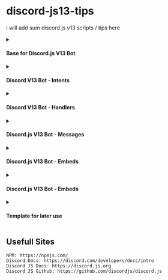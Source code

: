 # discord-js13-tips
i will add sum discord.js v13 scripts / tips here

<details>
<summary><h4>Base for Discord.js V13 Bot</h4></summary>
  
```js
const { Client, Intents } = require('discord.js');
const client = new Client({ intents: [Intents.FLAGS.GUILDS] });

client.on('ready', () => {
  console.log(`Bot Have been Successfully started: ${client.user.tag}`);
});

client.login('token');
```
  
</details>

<details>
<summary><h4>Discord V13 Bot - Intents</h4></summary>

**Basic Intents**
```js
    intents: [
        Intents.FLAGS.GUILDS, // Basic Guild stuff.
        Intents.FLAGS.GUILD_MESSAGES, // Bot Can react to Messages sent in guilds.
        Intents.FLAGS.GUILD_BANS, // Bot can manage bans
        Intents.FLAGS.GUILD_PRESENCES, // Guilds can manage bot Precense.
        Intents.FLAGS.DIRECT_MESSAGES, // Bot can send / react to DMS.
        Intents.FLAGS.MANAGE_MESSAGES, // Bot can manage messages.
    ]
```

**All Intents**
```js
    const kaikkiintentit = new Intents(32767); // Will give all intents.

    intents: [
        kaikkiintentit // written in finnish but means all intents
    ]

```

</details>

<details>
<summary><h4>Discord V13 Bot - Handlers</h4></summary>

**Example Command ["SLASH"]**
```js
const { SlashCommandBuilder } = require("@discordjs/builders");

module.exports = {
    data: new SlashCommandBuilder()
        .setName("sayhello")
        .setDescription("Command Desc"),

    async execute(interaction) {

        interaction.reply({
            content: "Hello!", // Content "message"
            //Embeds: [], // Embeds
            ephemeral: true, // Will reply as interaction creator sees only
        });
    },
};
```

**Command Handler from** `commands` **folder**
```js

const fs = require("fs");

const commandFiles = fs.readdirSync("./commands").filter(file => file.endsWith(".js"))
const commands = [];

client.commands = new Collection();

for (const file of commandFiles) {
    const command = require(`./commands/${file}`);
    commands.push(command.data.toJSON());
    client.commands.set(command.data.name, command)
}
```

**Event Handler from** `events` **folder**
```js
const fs = require("fs");

const eventFiles = fs.readdirSync('./events').filter(file => file.endsWith('.js'));
for (const file of eventFiles) {
	const event = require(`./events/${file}`);
	if (event.once) {
		client.once(event.name, (...args) => event.execute(...args));
	} else {
		client.on(event.name, (...args) => event.execute(...args));
	}
}
```

</details>

<details>
<summary><h4>Discord.js V13 Bot - Messages</h4></summary>

**Normal Messages**
```js

const embedi = new Discord.MessageEmbed()
.setAuthor({ name: "test embedi" });

message.channel.send({
  content: "hello", // Content = message
  embeds: [embedi] // message Embeds
});

message.reply({
  content: "hello", // Content = message
  embeds: [embedi] // message Embeds
});
```

**Interaction Messages**
```js
const embedi = new Discord.MessageEmbed()
.setAuthor({ name: "test embedi" });

interaction.channel.send({
  content: "hello", // Content = message
  embeds: [embedi], // message Embeds
});

interaction.reply({
  content: "hello", // Content = message
  embeds: [embedi], // message Embeds
  ephemeral: true or false // True = private msg | false = public
});
```

</details>

<details>
<summary><h4>Discord.js V13 Bot - Embeds</h4></summary>

**Simple Web Server index.js**
```js
const fs = require("fs");

fs.readdirSync("handlers/").forEach(dirs => require("./handlers/" + dirs)(client));
```

**Simple Web Server handlers/monitor.js**
```js
const express = require("express"); // Import Express module
const app = express(); // INIT Express as app
const port = 6969; // Web Listener Port

module.exports = (client) => {
    // App will give response if url = localhost:6969 not localhost:6969/lolxd
    app.get("/", async (req, res) => { 
        res.send("Copyright (c) 2022 mazk All rights reserved.")
    });
    
    // Listen localhost:6969 or public:6969 if firewall allow
    app.listen(port, async () => {
        console.log("Started Hosting on: http://localhost:" + port);
    });
};
```

</details>


<details>
<summary><h4>Discord.js V13 Bot - Embeds</h4></summary>

```js
const { MessageEmbed } = require('discord.js');

const ExampleEmbed = new MessageEmbed()
	.setColor('#4278f5') // https://g.co/kgs/AJQC7D google color picker
	.setTitle('Embed Title') // Embed Title
	.setURL('https://github.com/mazk5145') // Embed Title Url
	.setAuthor({ name: 'Author Name', iconURL: 'https://i.imgur.com/sZFxUoj_d.webp', url: 'https://github.com/mazk5145' }) //Author Name, Icon, Link
	.setDescription('Desc Content') // Embed Desc Content
	.setThumbnail('https://i.imgur.com/sZFxUoj_d.webp') // Thumbnail Picture
	.addField('Field Title', 'Field Value', true) // Fields
	.setImage('https://i.imgur.com/sZFxUoj_d.webp') // Embed Image
	.setTimestamp() // Add timestamp to your embed
	.setFooter({ text: 'Footer Text', iconURL: 'https://i.imgur.com/sZFxUoj_d.webp' }); // Embed Footer text + icon
```

**Credits**
```
https://discordjs.guide/popular-topics/embeds.html
```

</details>

<details>
<summary><h4>Template for later use</h4></summary>

### (TEMPLATE DON'T DELETE)
```js

```

### (TEMPLATE DON'T DELETE)
```js

```

### (TEMPLATE DON'T DELETE)
```js

```

### (TEMPLATE DON'T DELETE)
```js

```

### (TEMPLATE DON'T DELETE)
```js

```

### (TEMPLATE DON'T DELETE)
```js

```

### (TEMPLATE DON'T DELETE)
```js

```

### (TEMPLATE DON'T DELETE)
```js

```

### (TEMPLATE DON'T DELETE)
```js

```

### (TEMPLATE DON'T DELETE)
```js

```

### (TEMPLATE DON'T DELETE)
```js

```

### (TEMPLATE DON'T DELETE)
```js

```

### (TEMPLATE DON'T DELETE)
```js

```

### (TEMPLATE DON'T DELETE)
```js

```

### (TEMPLATE DON'T DELETE)
```js

```

### (TEMPLATE DON'T DELETE)
```js

```

### (TEMPLATE DON'T DELETE)
```js

```

### (TEMPLATE DON'T DELETE)
```js

```

### (TEMPLATE DON'T DELETE)
```js

```

</details>




## Usefull Sites
```
NPM: https://npmjs.com/
Discord Docs: https://discord.com/developers/docs/intro
Discord JS Docs: https://discord.js.org
Discord JS Github: https://github.com/discordjs/discord.js
```
